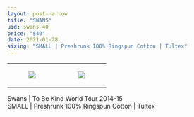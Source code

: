 ```yaml
---
layout: post-narrow
title: "SWANS"
uid: swans-40
price: "$40"
date: 2021-01-28
sizing: "SMALL | Preshrunk 100% Ringspun Cotton | Tultex"
---
```




<table style="width:100%;"><tr><td style="vertical-align:top;">
      <figure class="tmblr-full" data-orig-height="2048" data-orig-width="1365" data-orig-src="https://concertshirts.netlify.app/shirts/0468/0468-01.jpg"><img src="https://64.media.tumblr.com/f6efd989933a2ce338e56c0c2c2a8aa3/fd18492846beea9e-ad/s540x810/eea6eec69235107ffbb865dd5715436243e208d4.jpg" data-orig-height="2048" data-orig-width="1365" data-orig-src="https://concertshirts.netlify.app/shirts/0468/0468-01.jpg"/></figure></td>
    <td style="vertical-align:top;">
      <figure class="tmblr-full" data-orig-height="2048" data-orig-width="1365" data-orig-src="https://concertshirts.netlify.app/shirts/0468/0468-02.jpg"><img src="https://64.media.tumblr.com/c4f273c7681e0c8d278666c929524807/fd18492846beea9e-c7/s540x810/339df8fa400220159042232eb19309fc27be02db.jpg" data-orig-height="2048" data-orig-width="1365" data-orig-src="https://concertshirts.netlify.app/shirts/0468/0468-02.jpg"/></figure></td>
  </tr></table><p>
  Swans | To Be Kind World Tour 2014-15<br/>SMALL | Preshrunk 100% Ringspun Cotton | Tultex
</p>
